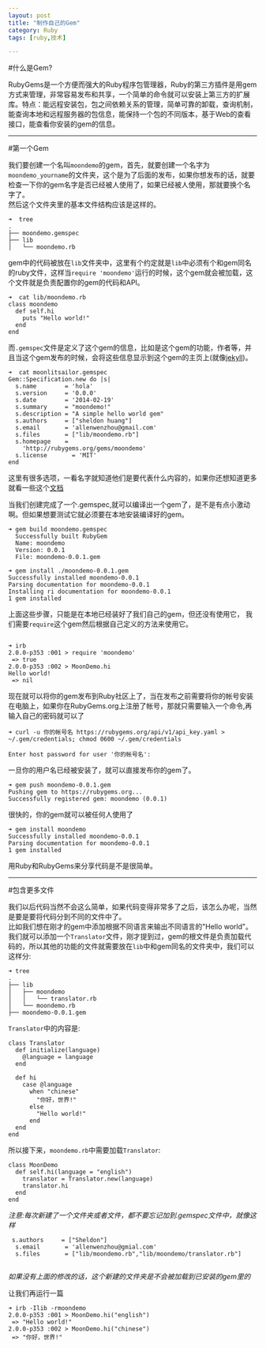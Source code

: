 ```yaml
---
layout: post  
title: "制作自己的Gem"  
category: Ruby  
tags: [ruby,技术]

---
```


#什么是Gem?


RubyGems是一个方便而强大的Ruby程序包管理器，Ruby的第三方插件是用gem方式来管理，非常容易发布和共享，一个简单的命令就可以安装上第三方的扩展库。特点：能远程安装包，包之间依赖关系的管理，简单可靠的卸载，查询机制，能查询本地和远程服务器的包信息，能保持一个包的不同版本，基于Web的查看接口，能查看你安装的gem的信息。

---

#第一个Gem

我们要创建一个名叫`moondemo`的gem，首先，就要创建一个名字为`moondemo_yourname`的文件夹，这个是为了后面的发布，如果你想发布的话，就要检查一下你的gem名字是否已经被人使用了，如果已经被人使用，那就要换个名字了。    
然后这个文件夹里的基本文件结构应该是这样的。 
 
```
➜  tree  
.  
├── moondemo.gemspec    
├── lib  
│   └── moondemo.rb  

```

gem中的代码被放在`lib`文件夹中，这里有个约定就是`lib`中必须有个和gem同名的ruby文件，这样当`require 'moondemo'`运行的时候，这个gem就会被加载，这个文件就是负责配置你的gem的代码和API。

```
➜  cat lib/moondemo.rb
class moondemo
  def self.hi
    puts "Hello world!"
  end
end

```

而`.gemspec`文件是定义了这个gem的信息，比如是这个gem的功能，作者等，并且当这个gem发布的时候，会将这些信息显示到这个gem的主页上(就像[jekyll](http://rubygems.org/gems/jekyll))。


```
➜  cat moonlitsailor.gemspec
Gem::Specification.new do |s|
  s.name        = 'hola'
  s.version     = '0.0.0'
  s.date        = '2014-02-19'
  s.summary     = "moondemo!"
  s.description = "A simple hello world gem"
  s.authors     = ["sheldon huang"]
  s.email       = 'allenwenzhou@gmail.com'
  s.files       = ["lib/moondemo.rb"]
  s.homepage    =
    'http://rubygems.org/gems/moondemo'
  s.license       = 'MIT'
end

```

这里有很多选项，一看名字就知道他们是要代表什么内容的，如果你还想知道更多就看一些这个[文档](http://guides.rubygems.org/specification-reference/)

当我们创建完成了一个.gemspec,就可以编译出一个gem了，是不是有点小激动啊。但如果想要测试它就必须要在本地安装编译好的gem。

```
➜ gem build moondemo.gemspec
  Successfully built RubyGem
  Name: moondemo
  Version: 0.0.1
  File: moondemo-0.0.1.gem
  
➜ gem install ./moondemo-0.0.1.gem
Successfully installed moondemo-0.0.1
Parsing documentation for moondemo-0.0.1
Installing ri documentation for moondemo-0.0.1
1 gem installed

```

上面这些步骤，只能是在本地已经装好了我们自己的gem，但还没有使用它，
我们需要`require`这个gem然后根据自己定义的方法来使用它。

```

➜ irb
2.0.0-p353 :001 > require 'moondemo'
 => true
2.0.0-p353 :002 > MoonDemo.hi
Hello world!
 => nil
```
现在就可以将你的gem发布到Ruby社区上了，当在发布之前需要将你的帐号安装在电脑上，如果你在RubyGems.org上注册了帐号，那就只需要输入一个命令,再输入自己的密码就可以了

```
➜ curl -u 你的帐号名 https://rubygems.org/api/v1/api_key.yaml > ~/.gem/credentials; chmod 0600 ~/.gem/credentials

Enter host password for user '你的帐号名':

```

一旦你的用户名已经被安装了，就可以直接发布你的gem了。

```
➜ gem push moondemo-0.0.1.gem
Pushing gem to https://rubygems.org...
Successfully registered gem: moondemo (0.0.1)

```
很快的，你的gem就可以被任何人使用了

```
➜ gem install moondemo
Successfully installed moondemo-0.0.1
Parsing documentation for moondemo-0.0.1
1 gem installed

```
用Ruby和RubyGems来分享代码是不是很简单。

---
#包含更多文件

我们以后代码当然不会这么简单，如果代码变得非常多了之后，该怎么办呢，当然是要是要将代码分到不同的文件中了。  
比如我们想在刚才的gem中添加根据不同语言来输出不同语言的"Hello world"。  
我们就可以添加一个`Translator`文件，刚才提到过，gem的根文件是负责加载代码的，所以其他的功能的文件就需要放在`lib`中和gem同名的文件夹中，我们可以这样分:

```
➜ tree
.
├── lib
│   ├── moondemo
│   │   └── translator.rb
│   └── moondemo.rb
├── moondemo-0.0.1.gem

```

`Translator`中的内容是:

```
class Translator
  def initialize(language)
    @language = language
  end

  def hi
    case @language
      when "chinese"
        "你好，世界!"
      else
        "Hello world!"
      end
  end
end

```

所以接下来，`moondemo.rb`中需要加载`Translator`:

```
class MoonDemo
  def self.hi(language = "english")
    translator = Translator.new(language)
    translator.hi
  end
end

```

*注意:每次新建了一个文件夹或者文件，都不要忘记加到.gemspec文件中，就像这样*

```
 s.authors     = ["Sheldon"]
  s.email       = 'allenwenzhou@gmial.com'
  s.files       = ["lib/moondemo.rb","lib/moondemo/translator.rb"]
  
```
*如果没有上面的修改的话，这个新建的文件夹是不会被加载到已安装的gem里的*

让我们再运行一篇

```
➜ irb -Ilib -rmoondemo
2.0.0-p353 :001 > MoonDemo.hi("english")
 => "Hello world!"
2.0.0-p353 :002 > MoonDemo.hi("chinese")
 => "你好，世界!"
 
```












